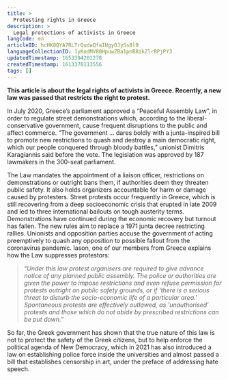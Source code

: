 ```yaml
---
title: >
  Protesting rights in Greece
description: >
  Legal protections of activists in Greece
langCode: en
articleID: hcHK8QYA7RLTrQudaQfaIHgyOJySs8l9
languageCollectionID: 1yKodMV80HpuwZBa1pnB8ikZlrBPjPY3
updatedTimestamp: 1653394201278
createdTimestamp: 1613378113556
tags: []
---
```


**This article is about the legal rights of activists in Greece. Recently, a new law was passed that restricts the right to protest.**

In July 2020, Greece’s parliament approved a “Peaceful Assembly Law”, in order to regulate street demonstrations which, according to the liberal-conservative government, cause frequent disruptions to the public and affect commerce. “The government ... dares boldly with a junta-inspired bill to promote new restrictions to quash and destroy a main democratic right, which our people conquered through bloody battles,” unionist Dimitris Karagiannis said before the vote. The legislation was approved by 187 lawmakers in the 300-seat parliament.

<div></div>

The Law mandates the appointment of a liaison officer, restrictions on demonstrations or outright bans them, if authorities deem they threaten public safety. It also holds organizers accountable for harm or damage caused by protesters. Street protests occur frequently in Greece, which is still recovering from a deep socioeconomic crisis that erupted in late 2009 and led to three international bailouts on tough austerity terms. Demonstrations have continued during the economic recovery but turnout has fallen. The new rules aim to replace a 1971 junta decree restricting rallies. Unionists and opposition parties accuse the government of acting preemptively to quash any opposition to possible fallout from the coronavirus pandemic. Iason, one of our members from Greece explains how the Law suppresses protestors:

> “_Under this law protest organisers are required to give advance notice of any planned public assembly. The police or authorities are given the power to impose restrictions and even refuse permission for protests outright on public safety grounds, or if ‘there is a serious threat to disturb the socio-economic life of a particular area.’ Spontaneous protests are effectively outlawed, as ‘unauthorised’ protests and those which do not abide by prescribed restrictions can be put down._”

So far, the Greek government has shown that the true nature of this law is not to protect the safety of the Greek citizens, but to help enforce the political agenda of New Democracy, which in 2021 has also introduced a law on establishing police force inside the universities and almost passed a bill that establishes censorship in art, under the preface of addressing hate speech.